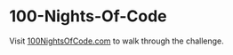 # 100-Nights-Of-Code

Visit [100NightsOfCode.com](https://100nightsofcode.com) to walk through the challenge.
